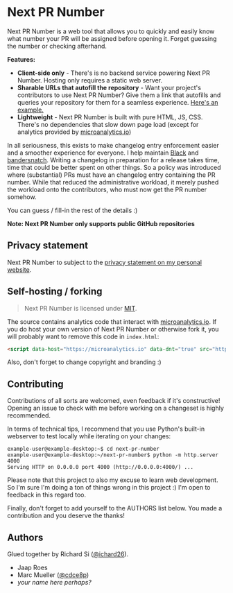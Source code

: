 # Next PR Number

Next PR Number is a web tool that allows you to quickly and easily know what number
your PR will be assigned before opening it. Forget guessing the number or checking
afterhand.

**Features:**

- **Client-side only** - There's is no backend service powering Next PR Number. Hosting
  only requires a static web server.
- **Sharable URLs that autofill the repository** - Want your project's contributors to
  use Next PR Number? Give them a link that autofills and queries your repository for
  them for a seamless experience. [Here's an example.][example]
- **Lightweight** - Next PR Number is built with pure HTML, JS, CSS. There's no
  dependencies that slow down page load (except for analytics provided by [microanalytics.io])

In all seriousness, this exists to make changelog entry enforcement easier
and a smoother experience for everyone. I help maintain [Black] and [bandersnatch].
Writing a changelog in preparation for a release takes time, time that could be better
spent on other things. So a policy was introduced where (substantial) PRs must have an
changelog entry containing the PR number. While that reduced the administrative workload,
it merely pushed the workload onto the contributors, who must now get the PR number
somehow.

You can guess / fill-in the rest of the details :)

**Note: Next PR Number only supports public GitHub repositories**

## Privacy statement

Next PR Number to subject to the [privacy statement on my personal website][privacy].

## Self-hosting / forking

> Next PR Number is licensed under [MIT](./LICENSE.txt).

The source contains analytics code that interact with [microanalytics.io]. If you do host
your own version of Next PR Number or otherwise fork it, you will probably want to remove
this code in `index.html`:

```html
<script data-host="https://microanalytics.io" data-dnt="true" src="https://microanalytics.io/js/script.js" id="ZwSg9rf6GA" async="" defer=""></script>
```

Also, don't forget to change copyright and branding :)

## Contributing

Contributions of all sorts are welcomed, even feedback if it's constructive! Opening
an issue to check with me before working on a changeset is highly recommended.

In terms of technical tips, I recommend that you use Python's built-in webserver to test
locally while iterating on your changes:

```console
example-user@example-desktop:~$ cd next-pr-number
example-user@example-desktop:~/next-pr-number$ python -m http.server 4000
Serving HTTP on 0.0.0.0 port 4000 (http://0.0.0.0:4000/) ...
```

Please note that this project to also my excuse to learn web development. So I'm sure
I'm doing a ton of things wrong in this project :) I'm open to feedback in this regard
too.

Finally, don't forget to add yourself to the AUTHORS list below. You made a contribution
and you deserve the thanks!

## Authors

Glued together by Richard Si ([@ichard26](https://github.com/ichard26)).

- Jaap Roes
- Marc Mueller ([@cdce8p](https://github.com/cdce8p))
- *your name here perhaps?*

[bandersnatch]: https://github.com/pypa/bandersnatch
[black]: https://github.com/psf/black
[example]: https://ichard26.github.io/next-pr-number/?owner=psf&name=black
[microanalytics.io]: https://microanalytics.io/
[privacy]: https://ichard26.github.io/privacy/
